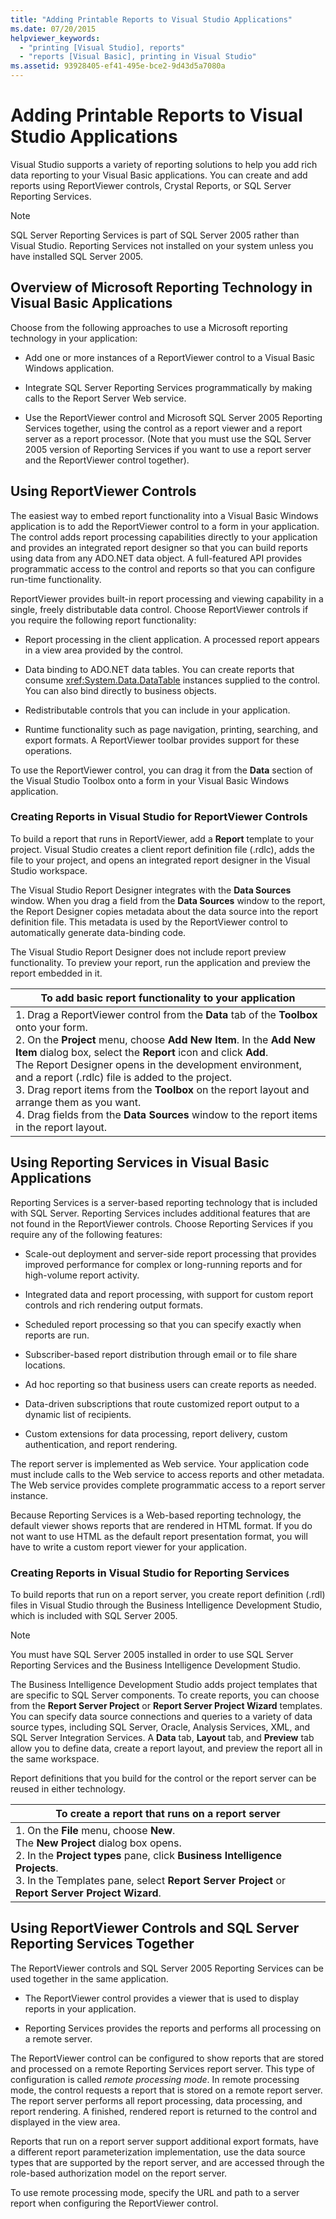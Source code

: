 ```yaml
---
title: "Adding Printable Reports to Visual Studio Applications"
ms.date: 07/20/2015
helpviewer_keywords: 
  - "printing [Visual Studio], reports"
  - "reports [Visual Basic], printing in Visual Studio"
ms.assetid: 93928405-ef41-495e-bce2-9d43d5a7080a
---
```

# Adding Printable Reports to Visual Studio Applications
Visual Studio supports a variety of reporting solutions to help you add rich data reporting to your Visual Basic applications. You can create and add reports using ReportViewer controls, Crystal Reports, or SQL Server Reporting Services.  

> [!NOTE]
>  SQL Server Reporting Services is part of SQL Server 2005 rather than Visual Studio. Reporting Services not installed on your system unless you have installed SQL Server 2005.  

## Overview of Microsoft Reporting Technology in Visual Basic Applications  
 Choose from the following approaches to use a Microsoft reporting technology in your application:  

- Add one or more instances of a ReportViewer control to a Visual Basic Windows application.  

- Integrate SQL Server Reporting Services programmatically by making calls to the Report Server Web service.  

- Use the ReportViewer control and Microsoft SQL Server 2005 Reporting Services together, using the control as a report viewer and a report server as a report processor. (Note that you must use the SQL Server 2005 version of Reporting Services if you want to use a report server and the ReportViewer control together).  

## Using ReportViewer Controls  
 The easiest way to embed report functionality into a Visual Basic Windows application is to add the ReportViewer control to a form in your application. The control adds report processing capabilities directly to your application and provides an integrated report designer so that you can build reports using data from any ADO.NET data object. A full-featured API provides programmatic access to the control and reports so that you can configure run-time functionality.  

 ReportViewer provides built-in report processing and viewing capability in a single, freely distributable data control. Choose ReportViewer controls if you require the following report functionality:  

- Report processing in the client application. A processed report appears in a view area provided by the control.  

- Data binding to ADO.NET data tables. You can create reports that consume <xref:System.Data.DataTable> instances supplied to the control. You can also bind directly to business objects.  

- Redistributable controls that you can include in your application.  

- Runtime functionality such as page navigation, printing, searching, and export formats. A ReportViewer toolbar provides support for these operations.  

 To use the ReportViewer control, you can drag it from the **Data** section of the Visual Studio Toolbox onto a form in your Visual Basic Windows application.  

### Creating Reports in Visual Studio for ReportViewer Controls  
 To build a report that runs in ReportViewer, add a **Report** template to your project. Visual Studio creates a client report definition file (.rdlc), adds the file to your project, and opens an integrated report designer in the Visual Studio workspace.  

 The Visual Studio Report Designer integrates with the **Data Sources** window. When you drag a field from the **Data Sources** window to the report, the Report Designer copies metadata about the data source into the report definition file. This metadata is used by the ReportViewer control to automatically generate data-binding code.  

 The Visual Studio Report Designer does not include report preview functionality. To preview your report, run the application and preview the report embedded in it.  


|To add basic report functionality to your application|  
|---|    
|1.  Drag a ReportViewer control from the **Data** tab of the **Toolbox** onto your form.<br />2.  On the **Project** menu, choose **Add New Item**. In the **Add New Item** dialog box, select the **Report** icon and click **Add**.<br />     The Report Designer opens in the development environment, and a report (.rdlc) file is added to the project.<br />3.  Drag report items from the **Toolbox** on the report layout and arrange them as you want.<br />4.  Drag fields from the **Data Sources** window to the report items in the report layout.|  

## Using Reporting Services in Visual Basic Applications  
 Reporting Services is a server-based reporting technology that is included with SQL Server. Reporting Services includes additional features that are not found in the ReportViewer controls. Choose Reporting Services if you require any of the following features:  

- Scale-out deployment and server-side report processing that provides improved performance for complex or long-running reports and for high-volume report activity.  

- Integrated data and report processing, with support for custom report controls and rich rendering output formats.  

- Scheduled report processing so that you can specify exactly when reports are run.  

- Subscriber-based report distribution through email or to file share locations.  

- Ad hoc reporting so that business users can create reports as needed.  

- Data-driven subscriptions that route customized report output to a dynamic list of recipients.  

- Custom extensions for data processing, report delivery, custom authentication, and report rendering.  

 The report server is implemented as Web service. Your application code must include calls to the Web service to access reports and other metadata. The Web service provides complete programmatic access to a report server instance.  

 Because Reporting Services is a Web-based reporting technology, the default viewer shows reports that are rendered in HTML format. If you do not want to use HTML as the default report presentation format, you will have to write a custom report viewer for your application.  

### Creating Reports in Visual Studio for Reporting Services  
 To build reports that run on a report server, you create report definition (.rdl) files in Visual Studio through the Business Intelligence Development Studio, which is included with SQL Server 2005.  

> [!NOTE]
>  You must have SQL Server 2005 installed in order to use SQL Server Reporting Services and the Business Intelligence Development Studio.  

 The Business Intelligence Development Studio adds project templates that are specific to SQL Server components. To create reports, you can choose from the **Report Server Project** or **Report Server Project Wizard** templates. You can specify data source connections and queries to a variety of data source types, including SQL Server, Oracle, Analysis Services, XML, and SQL Server Integration Services. A **Data** tab, **Layout** tab, and **Preview** tab allow you to define data, create a report layout, and preview the report all in the same workspace.  

 Report definitions that you build for the control or the report server can be reused in either technology.  


|To create a report that runs on a report server|  
|---|    
|1.  On the **File** menu, choose **New**.<br />     The **New Project** dialog box opens.<br />2.  In the **Project types** pane, click **Business Intelligence Projects**.<br />3.  In the Templates pane, select **Report Server Project** or **Report Server Project Wizard**.|  

## Using ReportViewer Controls and SQL Server Reporting Services Together  
 The ReportViewer controls and SQL Server 2005 Reporting Services can be used together in the same application.  

- The ReportViewer control provides a viewer that is used to display reports in your application.  

- Reporting Services provides the reports and performs all processing on a remote server.  

 The ReportViewer control can be configured to show reports that are stored and processed on a remote Reporting Services report server. This type of configuration is called *remote processing mode*. In remote processing mode, the control requests a report that is stored on a remote report server. The report server performs all report processing, data processing, and report rendering. A finished, rendered report is returned to the control and displayed in the view area.  

 Reports that run on a report server support additional export formats, have a different report parameterization implementation, use the data source types that are supported by the report server, and are accessed through the role-based authorization model on the report server.  

 To use remote processing mode, specify the URL and path to a server report when configuring the ReportViewer control.
